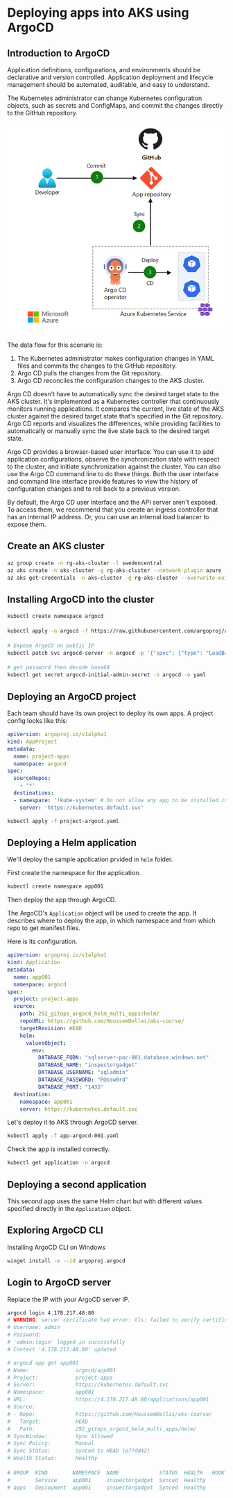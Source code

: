 # Deploying apps into AKS using ArgoCD

## Introduction to ArgoCD

Application definitions, configurations, and environments should be declarative and version controlled. Application deployment and lifecycle management should be automated, auditable, and easy to understand.

The Kubernetes administrator can change Kubernetes configuration objects, such as secrets and ConfigMaps, and commit the changes directly to the GitHub repository.

![](images/architecture.png)

The data flow for this scenario is:

1. The Kubernetes administrator makes configuration changes in YAML files and commits the changes to the GitHub repository.
2. Argo CD pulls the changes from the Git repository.
3. Argo CD reconciles the configuration changes to the AKS cluster.

Argo CD doesn't have to automatically sync the desired target state to the AKS cluster. It's implemented as a Kubernetes controller that continuously monitors running applications. It compares the current, live state of the AKS cluster against the desired target state that's specified in the Git repository. Argo CD reports and visualizes the differences, while providing facilities to automatically or manually sync the live state back to the desired target state.

Argo CD provides a browser-based user interface. You can use it to add application configurations, observe the synchronization state with respect to the cluster, and initiate synchronization against the cluster. You can also use the Argo CD command line to do these things. Both the user interface and command line interface provide features to view the history of configuration changes and to roll back to a previous version.

By default, the Argo CD user interface and the API server aren't exposed. To access them, we recommend that you create an ingress controller that has an internal IP address. Or, you can use an internal load balancer to expose them.

## Create an AKS cluster

```sh
az group create -n rg-aks-cluster -l swedencentral
az aks create -n aks-cluster -g rg-aks-cluster --network-plugin azure --network-plugin-mode overlay -k 1.32.0 --node-vm-size standard_d2ads_v5
az aks get-credentials -n aks-cluster -g rg-aks-cluster --overwrite-existing
```

## Installing ArgoCD into the cluster

```sh
kubectl create namespace argocd

kubectl apply -n argocd -f https://raw.githubusercontent.com/argoproj/argo-cd/stable/manifests/install.yaml

# Expose ArgoCD on public IP
kubectl patch svc argocd-server -n argocd -p '{"spec": {"type": "LoadBalancer"}}'

# get password then decode base64
kubectl get secret argocd-initial-admin-secret -n argocd -o yaml
```

## Deploying an ArgoCD project

Each team should have its own project to deploy its own apps.
A project config looks like this:

```yaml
apiVersion: argoproj.io/v1alpha1
kind: AppProject
metadata:
  name: project-apps
  namespace: argocd
spec:
  sourceRepos:
    - '*'
  destinations:
  - namespace: '!kube-system' # Do not allow any app to be installed in `kube-system`
    server: 'https://kubernetes.default.svc'
```

```sh
kubectl apply -f project-argocd.yaml
```

## Deploying a Helm application

We'll deploy the sample application prvided in `helm` folder.

First create the namespace for the application.

```sh
kubectl create namespace app001
```

Then deploy the app through ArgoCD.

The ArgoCD's `Application` object will be used to create the app. 
It describes where to deploy the app, in which namespace and from which repo to get manifest files.

Here is its configuration.

```yaml
apiVersion: argoproj.io/v1alpha1
kind: Application
metadata:
  name: app001
  namespace: argocd
spec:
  project: project-apps
  source:
    path: 292_gitops_argocd_helm_multi_apps/helm/
    repoURL: https://github.com/HoussemDellai/aks-course/
    targetRevision: HEAD
    helm:
      valuesObject:
        env:
          DATABASE_FQDN: "sqlserver-poc-001.database.windows.net"
          DATABASE_NAME: "inspectorgadget"
          DATABASE_USERNAME: "sqladmin"
          DATABASE_PASSWORD: "P@ssw0rd"
          DATABASE_PORT: "1433"
  destination:
    namespace: app001
    server: https://kubernetes.default.svc
```

Let's deploy it to AKS through ArgoCD server.

```sh
kubectl apply -f app-argocd-001.yaml
```

Check the app is installed correctly.

```sh
kubectl get application -n argocd
```

## Deploying a second application

This second app uses the same Helm chart but with different values specified directly in the `Application` object.

## Exploring ArgoCD CLI

Installing ArgoCD CLI on Windows

```sh
winget install -e --id argoproj.argocd
```

## Login to ArgoCD server

Replace the IP with your ArgoCD server IP.

```sh
argocd login 4.178.217.48:80
# WARNING: server certificate had error: tls: failed to verify certificate: x509: certificate signed by unknown authority. Proceed insecurely (y/n)? y
# Username: admin
# Password:
# 'admin:login' logged in successfully
# Context '4.178.217.48:80' updated
```

```sh
# argocd app get app001
# Name:               argocd/app001
# Project:            project-apps
# Server:             https://kubernetes.default.svc
# Namespace:          app001
# URL:                https://4.178.217.48:80/applications/app001
# Source:
# - Repo:             https://github.com/HoussemDellai/aks-course/
#   Target:           HEAD
#   Path:             292_gitops_argocd_helm_multi_apps/helm/
# SyncWindow:         Sync Allowed
# Sync Policy:        Manual
# Sync Status:        Synced to HEAD (e77dd42)
# Health Status:      Healthy

# GROUP  KIND        NAMESPACE  NAME             STATUS  HEALTH   HOOK  MESSAGE
#        Service     app001     inspectorgadget  Synced  Healthy        service/inspectorgadget created
# apps   Deployment  app001     inspectorgadget  Synced  Healthy        deployment.apps/inspectorgadget created
```